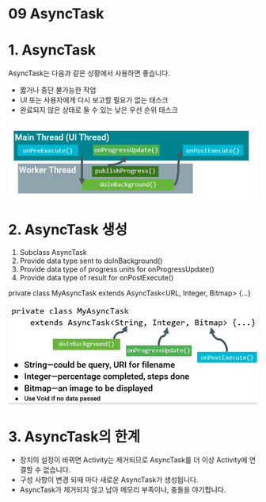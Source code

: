 09 AsyncTask
===

# 1. AsyncTask

AsyncTask는 다음과 같은 상황에서 사용하면 좋습니다.

- 짧거나 중단 불가능한 작업
- UI 또는 사용자에게 다시 보고할 필요가 없는 태스크
- 완료되지 않은 상태로 둘 수 있는 낮은 우선 순위 태스크

![alt](img/AsyncTask%20process.png)

# 2. AsyncTask 생성

1. Subclass AsyncTask
2. Provide data type sent to doInBackground()
3. Provide data type of progress units for onProgressUpdate()
4. Provide data type of result for onPostExecute()


private class MyAsyncTask 
    extends AsyncTask<URL, Integer, Bitmap> {...}

![alt](img/AsyncTask%20paremeter.png)

# 3. AsyncTask의 한계

- 장치의 설정이 바뀌면 Activity는 제거되므로 AsyncTask를 더 이상 Activity에 연결할 수 없습니다.
- 구성 사항이 변경 되때 마다 새로운 AsyncTask가 생성됩니다.
- AsyncTask가 제거되지 않고 남아 메모리 부족이나, 충돌을 야기합니다.